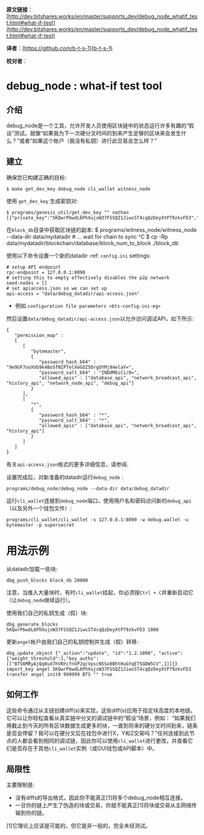 **原文链接**：[http://dev.bitshares.works/en/master/supports_dev/debug_node_whatif_test.html#what-if-test](http://dev.bitshares.works/en/master/supports_dev/debug_node_whatif_test.html#what-if-test)
 
 **译者**：[https://github.com/b-t-s-1](b-t-s-1)
 
 **校对者**：


# debug\_node : what-if test tool

## 介绍

debug_node是一个工具，允许开发人员使用区块链中的状态运行许多有趣的“假设”测试。就像“如果我为下一次硬分叉时间的到来产生足够的区块来会发生什么？”或者“如果这个帐户（我没有私钥）进行此交易会怎么样？”

## 建立

确保您已构建正确的目标:

    $ make get_dev_key debug_node cli_wallet witness_node

使用 ``get_dev_key`` 生成密钥对:

    $ programs/genesis_util/get_dev_key "" nathan
    [{"private_key":"5KQwrPbwdL6PhXujxW37FSSQZ1JiwsST4cqQzDeyXtP79zkvFD3","public_key":"BTS6MRyAjQq8ud7hVNYcfnVPJqcVpscN5So8BhtHuGYqET5GDW5CV","address":"BTSFAbAx7yuxt725qSZvfwWqkdCwp9ZnUama"}]

在`block_db`目录中获取区块链的副本: $
programs/witness\_node/witness\_node --data-dir data/mydatadir \# ...
wait for chain to sync ^C $ cp -Rp
data/mydatadir/blockchain/database/block\_num\_to\_block ./block\_db

使用以下命令设置一个新的datadir :ref: ``config.ini`` settings:

    # setup API endpoint
    rpc-endpoint = 127.0.0.1:8090
    # setting this to empty effectively disables the p2p network
    seed-nodes = []
    # set apiaccess.json so we can set up
    api-access = "data/debug_datadir/api-access.json"

  - 例如 `configuration file parameters <bts-config-ini-eg>`

然后设置``data/debug_datadir/api-access.json``以允许访问调试API，如下所示:

``` sourceCode json
{
   "permission_map" :
   [
      [
         "bytemaster",
         {
            "password_hash_b64" : "9e9GF7ooXVb9k4BoSfNIPTelXeGOZ5DrgOYMj94elaY=",
            "password_salt_b64" : "INDdM6iCi/8=",
            "allowed_apis" : ["database_api", "network_broadcast_api", "history_api", "network_node_api", "debug_api"]
         }
      ],
      [
         "*",
         {
            "password_hash_b64" : "*",
            "password_salt_b64" : "*",
            "allowed_apis" : ["database_api", "network_broadcast_api", "history_api"]
         }
      ]
   ]
}
```

有关``api-access.json``格式的更多详细信息，请参阅.

设置完成后，对新准备的datadir运行``debug_node`` :

    programs/debug_node/debug_node --data-dir data/debug_datadir

运行`cli_wallet`连接到`debug_node`端口，使用用户名和密码访问新的`debug_api`（以及另外一个钱包文件）:

    programs/cli_wallet/cli_wallet -s 127.0.0.1:8090 -w debug.wallet -u bytemaster -p supersecret

# 用法示例

从datadir加载一些块:

    dbg_push_blocks block_db 20000

注意，当推入大量块时，有时`cli_wallet`挂起，你必须按``Ctrl + C``并重新启动它（让`debug_node`继续运行）。

使用我们自己的私钥生成（假）块:

    dbg_generate_blocks 5KQwrPbwdL6PhXujxW37FSSQZ1JiwsST4cqQzDeyXtP79zkvFD3 1000

更新`angel`帐户由我们自己的私钥控制并生成（假）转移:

    dbg_update_object {"_action":"update", "id":"1.2.1090", "active":{"weight_threshold":1,"key_auths":[["BTS6MRyAjQq8ud7hVNYcfnVPJqcVpscN5So8BhtHuGYqET5GDW5CV",1]]}}
    import_key angel 5KQwrPbwdL6PhXujxW37FSSQZ1JiwsST4cqQzDeyXtP79zkvFD3
    transfer angel init0 999999 BTS "" true

## 如何工作

这些命令通过从主链创建diff(s)来实现，这些diff(s)应用于指定块高度的本地链。它可以让你轻松查看从真实链中分叉的调试链中的“假设”场景，例如： “如果我们用截止到今天的所有区块数据生成更多的块，一直到将来的硬分叉时间到来，链条是否会停留？我可以在硬分叉后在钱包中进行X，Y和Z交易吗？”任何连接到此节点的人都会看到相同的调试链，因此你可以使用`cli_wallet`进行更改，并查看它们是否存在于其他`cli_wallet`实例（或GUI钱包或API脚本）中。

## 局限性

主要限制是:

  - 没有diffs的导出格式，因此你不能真正[1]将多个debug_node相互连接。
  - 一旦你的链上产生了伪造的块或交易，你就不能真正[1]将块或交易从主网络传输到你的链。

[1]它理论上应该是可能的，但它是非一般的，完全未经测试。


